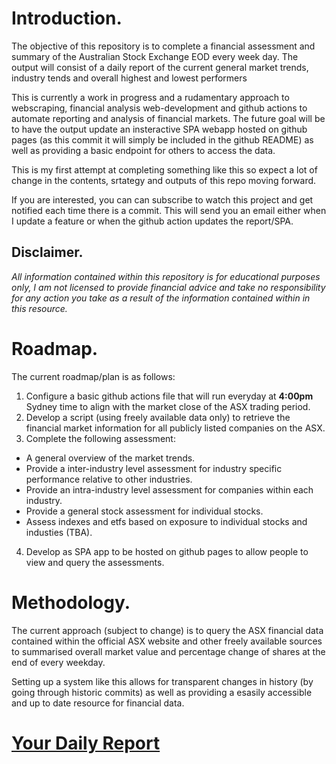 # Introduction.
The objective of this repository is to complete a financial assessment and summary of the Australian Stock Exchange EOD every week day. 
The output will consist of a daily report of the current general market trends, industry tends and overall highest and lowest performers

This is currently a work in progress and a rudamentary approach to webscraping, financial analysis web-development and github actions to automate 
reporting and analysis of financial markets. 
The future goal will be to have the output update an insteractive SPA webapp hosted on github pages 
(as this commit it will simply be included in the github README) as well as providing a basic endpoint for others to access the data.

This is my first attempt at completing something like this so expect a lot of change in the contents, srtategy and outputs of this repo moving forward.

If you are interested, you can can subscribe to watch this project and get notified each time there is a commit.
This will send you an email either when I update a feature or when the github action updates the report/SPA.

## Disclaimer. 
*All information contained within this repository is for educational purposes only,
I am not licensed to provide financial advice and take no responsibility for any action you take as a result
of the information contained within in this resource.*

# Roadmap. 
The current roadmap/plan is as follows:
1. Configure a basic github actions file that will run everyday at **4:00pm** Sydney time to align with the market close of the ASX trading period.
2. Develop a script (using freely available data only) to retrieve the financial market information for all publicly listed companies on the ASX. 
3. Complete the following assessment: 
  - A general overview of the market trends.
  - Provide a inter-industry level assessment for industry specific performance relative to other industries.
  - Provide an intra-industry level assessment for companies within each industry.
  - Provide a general stock assessment for individual stocks.
  - Assess indexes and etfs based on exposure to individual stocks and industies (TBA).
4. Develop as SPA app to be hosted on github pages to allow people to view and query the assessments. 

# Methodology. 
The current approach (subject to change) is to query the ASX financial data contained within the official ASX 
website and other freely available sources to summarised overall market value and percentage change of 
shares at the end of every weekday. 

Setting up a system like this allows for transparent changes in history (by going through historic commits) as well as 
providing a esasily accessible and up to date resource for financial data.

# [Your Daily Report](out/report/Index.md)
